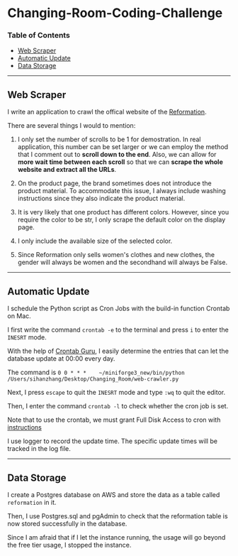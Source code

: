# Changing-Room-Coding-Challenge

### Table of Contents

- [Web Scraper](#web-scraper)
- [Automatic Update](#automatic-update)
- [Data Storage](#data-storage)


---

## Web Scraper

I write an application to crawl the offical website of the [Reformation](https://www.thereformation.com/clothing).

There are several things I would to mention:

1. I only set the number of scrolls to be 1 for demostration. In real application, this number can be set larger or we can employ the method that I comment out to __scroll down to the end__. Also, we can allow for __more wait time between each scroll__ so that we can __scrape the whole website and extract all the URLs__.

2. On the product page, the brand sometimes does not introduce the product material. To accommodate this issue, I always include washing instructions since they also indicate the product material.

3. It is very likely that one product has different colors. However, since you require the color to be str, I only scrape the default color on the display page.

4. I only include the available size of the selected color.

5. Since Reformation only sells women's clothes and new clothes, the gender will always be women and the secondhand will always be False.


---

## Automatic Update
I schedule the Python script as Cron Jobs with the build-in function Crontab on Mac.

I first write the command ```crontab -e``` to the terminal and press ```i``` to enter the ```INESRT``` mode.

With the help of [Crontab Guru](https://crontab.guru/#0_0_*_*_*), I easily determine the entries that can let the database update at 00:00 every day.

The command is ```0 0 * * *    ~/miniforge3_new/bin/python /Users/sihanzhang/Desktop/Changing_Room/web-crawler.py```

Next, I press ```escape``` to quit the ```INESRT``` mode and type ```:wq``` to quit the editor.

Then, I enter the command ```crontab -l``` to check whether the cron job is set.

Note that to use the crontab, we must grant Full Disk Access to cron with [instructions](https://www.bejarano.io/fixing-cron-jobs-in-mojave/)

I use logger to record the update time. The specific update times will be tracked in the log file.


---

## Data Storage

I create a Postgres database on AWS and store the data as a table called ```reformation``` in it. 

Then, I use Postgres.sql and pgAdmin to check that the reformation table is now stored successfully in the database.

Since I am afraid that if I let the instance running, the usage will go beyond the free tier usage, I stopped the instance.